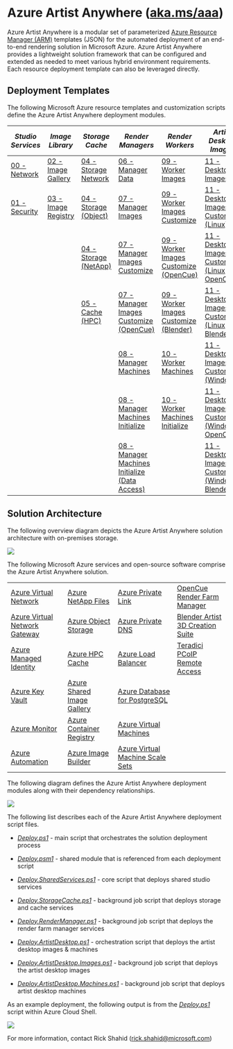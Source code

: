 # Azure Artist Anywhere ([aka.ms/aaa](http://aka.ms/aaa))

Azure Artist Anywhere is a modular set of parameterized [Azure Resource Manager (ARM)](https://docs.microsoft.com/azure/azure-resource-manager/management/overview) templates (JSON) for the automated deployment of an end-to-end rendering solution in Microsoft Azure. Azure Artist Anywhere provides a lightweight solution framework that can be configured and extended as needed to meet various hybrid environment requirements. Each resource deployment template can also be leveraged directly.

## Deployment Templates

The following Microsoft Azure resource templates and customization scripts define the Azure Artist Anywhere deployment modules.

| *Studio Services* | *Image Library* | *Storage Cache* | *Render Managers* | *Render Workers* | *Artist Desktop Images* | *Artist Desktop Machines*
| - | - | - | - | - | - | - |
| [00 - Network](StudioServices/00-Network.json) | [02 - Image Gallery](ImageLibrary/02-Image.Gallery.json) | [04 - Storage Network](StorageCache/04-Storage.Network.json) | [06 - Manager Data](RenderManager/06-Manager.Data.json) | [09 - Worker Images](RenderWorker/09-Worker.Images.json) | [11 - Desktop Images](ArtistDesktop/11-Desktop.Images.json) | [12 - Desktop Machines](ArtistDesktop/12-Desktop.Machines.json)
| [01 - Security](StudioServices/01-Security.json) | [03 - Image Registry](ImageLibrary/03-Image.Registry.json) | [04 - Storage (Object)](StorageCache/04-Storage.Object.json) | [07 - Manager Images](RenderManager/07-Manager.Images.json) | [09 - Worker Images Customize](RenderWorker/09-Worker.Images.Customize.sh) | [11 - Desktop Images Customize (Linux) ](ArtistDesktop/11-Desktop.Images.Customize.sh) | [12 - Desktop Machines Initialize (Linux)](ArtistDesktop/12-Desktop.Machines.sh)
| | | [04 - Storage (NetApp)](StorageCache/04-Storage.NetApp.json) | [07 - Manager Images Customize](RenderManager/07-Manager.Images.Customize.sh) | [09 - Worker Images Customize (OpenCue)](RenderWorker/09-Worker.Images.Customize.OpenCue.sh) | [11 - Desktop Images Customize (Linux OpenCue)](ArtistDesktop/11-Desktop.Images.Customize.OpenCue.sh) | [12 - Desktop Machines Initialize (Windows)](ArtistDesktop/12-Desktop.Machines.ps1)
| | | [05 - Cache (HPC)](StorageCache/05-Cache.json) | [07 - Manager Images Customize (OpenCue)](RenderManager/07-Manager.Images.Customize.OpenCue.sh) | [09 - Worker Images Customize (Blender)](RenderWorker/09-Worker.Images.Customize.Blender.sh) | [11 - Desktop Images Customize (Linux Blender) ](ArtistDesktop/11-Desktop.Images.Customize.Blender.sh) |
| | | | [08 - Manager Machines](RenderManager/08-Manager.Machines.json) | [10 - Worker Machines](RenderWorker/10-Worker.Machines.json) | [11 - Desktop Images Customize (Windows) ](ArtistDesktop/11-Desktop.Images.Customize.ps1) |
| | | | [08 - Manager Machines Initialize](RenderManager/08-Manager.Machines.sh) | [10 - Worker Machines Initialize](RenderWorker/10-Worker.Machines.sh) | [11 - Desktop Images Customize (Windows OpenCue) ](ArtistDesktop/11-Desktop.Images.Customize.OpenCue.ps1) |
| | | | [08 - Manager Machines Initialize (Data Access)](RenderManager/08-Manager.Machines.DataAccess.sh) | | [11 - Desktop Images Customize (Windows Blender) ](ArtistDesktop/11-Desktop.Images.Customize.Blender.ps1) |

## Solution Architecture

The following overview diagram depicts the Azure Artist Anywhere solution architecture with on-premises storage.

![](https://mediasolutions.blob.core.windows.net/bin/AzureArtistAnywhere.SolutionArchitecture.2020-08-01.png)

The following Microsoft Azure services and open-source software comprise the Azure Artist Anywhere solution.

<table>
    <tr>
        <td>
            <a href="https://docs.microsoft.com/azure/virtual-network/virtual-networks-overview" target="_blank">Azure Virtual Network</a>
        </td>
        <td>
            <a href="https://docs.microsoft.com/azure/azure-netapp-files/azure-netapp-files-introduction" target="_blank">Azure NetApp Files</a>
        </td>
        <td>
            <a href="https://docs.microsoft.com/azure/private-link/private-link-overview" target="_blank">Azure Private Link</a>
        </td>
        <td>
            <a href="https://www.opencue.io/" target="_blank">OpenCue Render Farm Manager</a>
        </td>
    </tr>
    <tr>
        <td>
            <a href="https://docs.microsoft.com/azure/vpn-gateway/vpn-gateway-about-vpngateways" target="_blank">Azure Virtual Network Gateway</a>
        </td>
        <td>
            <a href="https://docs.microsoft.com/azure/storage/blobs/storage-blobs-overview" target="_blank">Azure Object Storage</a>
        </td>
        <td>
            <a href="https://docs.microsoft.com/azure/dns/private-dns-overview" target="_blank">Azure Private DNS</a>
        </td>
        <td>
            <a href="https://www.blender.org/" target="_blank">Blender Artist 3D Creation Suite</a>
        </td>
    </tr>
    <tr>
        <td>
            <a href="https://docs.microsoft.com/azure/active-directory/managed-identities-azure-resources/overview" target="_blank">Azure Managed Identity</a>
        </td>
        <td>
            <a href="https://docs.microsoft.com/azure/hpc-cache/hpc-cache-overview" target="_blank">Azure HPC Cache</a>
        </td>
        <td>
            <a href="https://docs.microsoft.com/azure/load-balancer/load-balancer-overview" target="_blank">Azure Load Balancer</a>
        </td>
        <td>
            <a href="https://docs.teradici.com/find/product/cloud-access-software" target="_blank">Teradici PCoIP Remote Access</a>
        </td>
    </tr>
    <tr>
        <td>
            <a href="https://docs.microsoft.com/azure/key-vault/key-vault-overview" target="_blank">Azure Key Vault</a>
        </td>
        <td>
            <a href="https://docs.microsoft.com/azure/virtual-machines/linux/shared-image-galleries" target="_blank">Azure Shared Image Gallery</a>
        </td>
        <td>
            <a href="https://docs.microsoft.com/azure/postgresql/overview" target="_blank">Azure Database for PostgreSQL</a>
        </td>
        <td>
        </td>
    </tr>
    <tr>
        <td>
            <a href="https://docs.microsoft.com/azure/azure-monitor/overview" target="_blank">Azure Monitor</a>
        </td>
        <td>
            <a href="https://docs.microsoft.com/azure/container-registry/container-registry-intro" target="_blank">Azure Container Registry</a>
        </td>
        <td>
            <a href="https://docs.microsoft.com/azure/virtual-machines/linux/overview" target="_blank">Azure Virtual Machines</a>
        </td>
        <td>
        </td>
    </tr>
    <tr>
        <td>
            <a href="https://docs.microsoft.com/azure/automation/automation-intro" target="_blank">Azure Automation</a>
        </td>
        <td>
            <a href="https://docs.microsoft.com/azure/virtual-machines/linux/image-builder-overview" target="_blank">Azure Image Builder</a>
        </td>
        <td>
            <a href="https://docs.microsoft.com/azure/virtual-machine-scale-sets/overview" target="_blank">Azure Virtual Machine Scale Sets</a>
        </td>
        <td>
        </td>
    </tr>
</table>

The following diagram defines the Azure Artist Anywhere deployment modules along with their dependency relationships.

![](https://mediasolutions.blob.core.windows.net/bin/AzureArtistAnywhere.ModuleDependency.2020-08-01.png)

The following list describes each of the Azure Artist Anywhere deployment script files.

* [*Deploy.ps1*](Deploy.ps1) - main script that orchestrates the solution deployment process

* [*Deploy.psm1*](Deploy.psm1) - shared module that is referenced from each deployment script

* [*Deploy.SharedServices.ps1*](Deploy.SharedServices.ps1) - core script that deploys shared studio services

* [*Deploy.StorageCache.ps1*](Deploy.StorageCache.ps1) - background job script that deploys storage and cache services

* [*Deploy.RenderManager.ps1*](Deploy.RenderManager.ps1) - background job script that deploys the render farm manager services

* [*Deploy.ArtistDesktop.ps1*](Deploy.ArtistDesktop.ps1) - orchestration script that deploys the artist desktop images & machines

* [*Deploy.ArtistDesktop.Images.ps1*](Deploy.ArtistDesktop.Images.ps1) - background job script that deploys the artist desktop images

* [*Deploy.ArtistDesktop.Machines.ps1*](Deploy.ArtistDesktop.Machines.ps1) - background job script that deploys artist desktop machines

As an example deployment, the following output is from the [*Deploy.ps1*](Deploy.ps1) script within Azure Cloud Shell.

![](https://mediasolutions.blob.core.windows.net/bin/AzureArtistAnywhere.ModuleDeployment.2020-08-01.png)

For more information, contact Rick Shahid (rick.shahid@microsoft.com)
